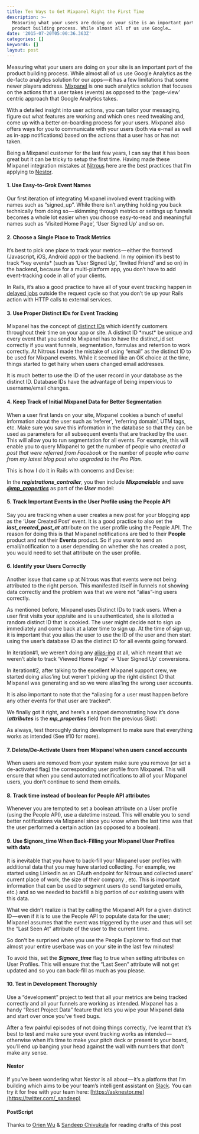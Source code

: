 ```yaml
---
title: Ten Ways to Get Mixpanel Right the First Time
description: >-
  Measuring what your users are doing on your site is an important part of the
  product building process. While almost all of us use Google…
date: '2015-07-20T05:00:36.363Z'
categories: []
keywords: []
layout: post
---
```


Measuring what your users are doing on your site is an important part of the product building process. While almost all of us use Google Analytics as the de-facto analytics solution for our apps — it has a few limitations that some newer players address. [Mixpanel](https://mixpanel.com) is one such analytics solution that focuses on the actions that a user takes (events) as opposed to the ‘page-view’ centric approach that Google Analytics takes.

With a detailed insight into user actions, you can tailor your messaging, figure out what features are working and which ones need tweaking and, come up with a better on-boarding process for your users. Mixpanel also offers ways for you to communicate with your users (both via e-mail as well as in-app notifications) based on the actions that a user has or has not taken.

Being a Mixpanel customer for the last few years, I can say that it has been great but it can be tricky to setup the first time. Having made these Mixpanel integration mistakes at [Nitrous](https://nitrous.io) here are the best practices that I’m applying to [Nestor](https://asknestor.me).

#### 1\. Use Easy-to-Grok Event Names

Our first iteration of integrating Mixpanel involved event tracking with names such as “signed\_up”. While there isn’t anything holding you back technically from doing so — skimming through metrics or settings up funnels becomes a whole lot easier when you choose easy-to-read and meaningful names such as ‘Visited Home Page’, ‘User Signed Up’ and so on.

#### 2\. Choose a Single Place to Track Metrics

It’s best to pick one place to track your metrics — either the frontend (Javascript, iOS, Android app) or the backend. In my opinion it’s best to track \*key events\* (such as ‘User Signed Up’, ‘Invited Friend’ and so on) in the backend, because for a multi-platform app, you don’t have to add event-tracking code in all of your clients.

In Rails, it’s also a good practice to have all of your event tracking happen in [delayed jobs](https://github.com/collectiveidea/delayed_job) outside the request cycle so that you don’t tie up your Rails action with HTTP calls to external services.

#### 3\. Use Proper Distinct IDs for Event Tracking

Mixpanel has the concept of [distinct IDs](https://mixpanel.com/help/questions/articles/what-is-distinctid) which identify customers throughout their time on your app or site. A distinct ID \*must\* be unique and every event that you send to Mixpanel has to have the distinct\_id set correctly if you want funnels, segmentation, formulas and retention to work correctly. At Nitrous I made the mistake of using “email” as the distinct ID to be used for Mixpanel events. While it seemed like an OK choice at the time, things started to get hairy when users changed email addresses.

It is much better to use the ID of the user record in your database as the distinct ID. Database IDs have the advantage of being impervious to username/email changes.

#### 4\. Keep Track of Initial Mixpanel Data for Better Segmentation

When a user first lands on your site, Mixpanel cookies a bunch of useful information about the user such as ‘referer’, ‘referring domain’, UTM tags, etc. Make sure you save this information in the database so that they can be used as parameters for all subsequent events that are tracked by the user. This will allow you to run segmentation for all events. For example, this will enable you to query Mixpanel to get the number of people who _created a post that were referred from Facebook_ or the number of people _who came from my latest blog post who upgraded to the Pro Plan._

This is how I do it in Rails with concerns and Devise:

In the **_registrations\_controller_**, you then include **_Mixpanelable_** and save [**_@mp\_properties_**](http://twitter.com/mp_properties "Twitter profile for @mp_properties") as part of the **_User_** model:

#### 5\. Track Important Events in the User Profile using the People API

Say you are tracking when a user creates a new post for your blogging app as the ‘User Created Post’ event. It is a good practice to also set the **_last\_created\_post\_at_** attribute on the user profile using the People API. The reason for doing this is that Mixpanel notifications are tied to their **People** product and not their **Events** product. So if you want to send an email/notification to a user depending on whether she has created a post, you would need to set that attribute on the user profile.

#### **6\. Identify your Users Correctly**

Another issue that came up at Nitrous was that events were not being attributed to the right person. This manifested itself in funnels not showing data correctly and the problem was that we were not “alias”-ing users correctly.

As mentioned before, Mixpanel uses Distinct IDs to track users. When a user first visits your app/site and is unauthenticated, she is allotted a random distinct ID that is cookied. The user might decide not to sign up immediately and come back at a later time to sign up. At the time of sign up, it is important that you alias the user to use the ID of the user and then start using the user’s database ID as the distinct ID for all events going forward.

In iteration#1, we weren’t doing any [alias-ing](https://mixpanel.com/docs/integration-libraries/using-mixpanel-alias) at all, which meant that we weren’t able to track ‘Viewed Home Page’ -> ‘User Signed Up’ conversions.

In iteration#2, after talking to the excellent Mixpanel support crew, we started doing alias’ing but weren’t picking up the right distinct ID that Mixpanel was generating and so we were alias’ing the wrong user accounts.

It is also important to note that the \*aliasing for a user must happen before any other events for that user are tracked\*.

We finally got it right, and here’s a snippet demonstrating how it’s done (**_attributes_** is the **_mp\_properties_** field from the previous Gist):

As always, test thoroughly during development to make sure that everything works as intended (See #10 for more).

#### 7\. Delete/De-Activate Users from Mixpanel when users cancel accounts

When users are removed from your system make sure you remove (or set a de-activated flag) the corresponding user profile from Mixpanel. This will ensure that when you send automated notifications to all of your Mixpanel users, you don’t continue to send them emails.

#### 8\. Track time instead of boolean for People API attributes

Whenever you are tempted to set a boolean attribute on a User profile (using the People API), use a datetime instead. This will enable you to send better notifications via Mixpanel since you know when the last time was that the user performed a certain action (as opposed to a boolean).

#### **9\. Use $ignore\_time When Back-Filling your Mixpanel User Profiles with data**

It is inevitable that you have to back-fill your Mixpanel user profiles with additional data that you may have started collecting. For example, we started using LinkedIn as an OAuth endpoint for Nitrous and collected users’ current place of work, the size of their company , etc. This is important information that can be used to segment users (to send targeted emails, etc.) and so we needed to backfill a big portion of our existing users with this data.

What we didn’t realize is that by calling the Mixpanel API for a given distinct ID — even if it is to use the People API to populate data for the user; Mixpanel assumes that the event was triggered by the user and thus will set the “Last Seen At” attribute of the user to the current time.

So don’t be surprised when you use the People Explorer to find out that almost your entire userbase was on your site in the last few minutes!

To avoid this, set the **_$ignore\_time_** flag to true when setting attributes on User Profiles. This will ensure that the “Last Seen” attribute will not get updated and so you can back-fill as much as you please.

#### 10\. Test in Development Thoroughly

Use a “development” project to test that all your metrics are being tracked correctly and all your funnels are working as intended. Mixpanel has a handy “Reset Project Data” feature that lets you wipe your Mixpanel data and start over once you’ve fixed bugs.

After a few painful episodes of not doing things correctly, I’ve learnt that it’s best to test and make sure your event tracking works as intended — otherwise when it’s time to make your pitch deck or present to your board, you’ll end up banging your head against the wall with numbers that don’t make any sense.

#### Nestor

If you’ve been wondering what Nestor is all about — it’s a platform that I’m building which aims to be your team’s intelligent assistant on [Slack](https://slack.com). You can try it for free with your team here: [https://asknestor.me](https://twitter.com/_sandeep)

#### PostScript

Thanks to [Orien Wu](https://twitter.com/orienwu) & [Sandeep Chivukula](https://twitter.com/_sandeep) for reading drafts of this post
